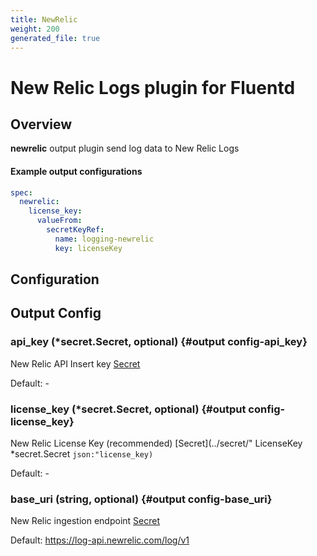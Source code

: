 ```yaml
---
title: NewRelic
weight: 200
generated_file: true
---
```


# New Relic Logs plugin for Fluentd
## Overview
**newrelic** output plugin send log data to New Relic Logs

 #### Example output configurations
 ```yaml
 spec:
   newrelic:
     license_key:
       valueFrom:
         secretKeyRef:
           name: logging-newrelic
           key: licenseKey
 ```

## Configuration
## Output Config

### api_key (*secret.Secret, optional) {#output config-api_key}

New Relic API Insert key [Secret](../secret/) 

Default: -

### license_key (*secret.Secret, optional) {#output config-license_key}

New Relic License Key (recommended) [Secret](../secret/" LicenseKey *secret.Secret `json:"license_key)` 

Default: -

### base_uri (string, optional) {#output config-base_uri}

New Relic ingestion endpoint [Secret](../secret/) 

Default: https://log-api.newrelic.com/log/v1


